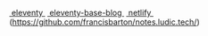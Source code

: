 [&nbsp;eleventy&nbsp;](https://11ty.dev/)
[&nbsp;eleventy-base-blog&nbsp;](https://github.com/11ty/eleventy-base-blog)
[&nbsp;netlify&nbsp;](https://netlify.com/)
<i class="fab fa-github"></i>(https://github.com/francisbarton/notes.ludic.tech/)
